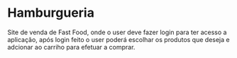 <h1>Hamburgueria</h1>

Site de venda de Fast Food, onde o user deve fazer login para ter acesso a aplicação, após login feito o user poderá escolhar os produtos que deseja e adcionar ao carriho para efetuar a comprar.
